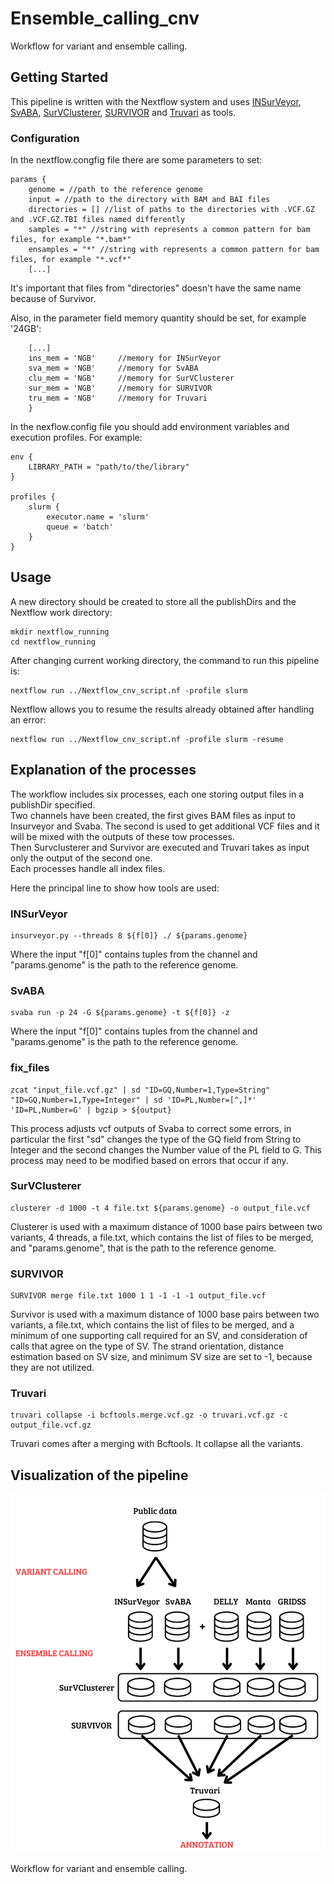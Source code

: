 # Ensemble_calling_cnv
Workflow for variant and ensemble calling.

## Getting Started

This pipeline is written with the Nextflow system and uses [INSurVeyor](https://github.com/kensung-lab/INSurVeyor), [SvABA](https://github.com/walaj/svaba), [SurVClusterer](https://github.com/Mesh89/SurVClusterer), [SURVIVOR](https://github.com/fritzsedlazeck/SURVIVOR) and [Truvari](https://github.com/ACEnglish/truvari) as tools.

### Configuration
In the nextflow.congfig file there are some parameters to set:

    params {
        genome = //path to the reference genome
        input = //path to the directory with BAM and BAI files
        directories = [] //list of paths to the directories with .VCF.GZ and .VCF.GZ.TBI files named differently
        samples = "*" //string with represents a common pattern for bam files, for example "*.bam*"
        ensamples = "*" //string with represents a common pattern for bam files, for example "*.vcf*"
        [...]

It's important that files from "directories" doesn't have the same name because of Survivor.

Also, in the parameter field memory quantity should be set, for example '24GB':

        [...]
        ins_mem = 'NGB'     //memory for INSurVeyor
        sva_mem = 'NGB'     //memory for SvABA
        clu_mem = 'NGB'     //memory for SurVClusterer
        sur_mem = 'NGB'     //memory for SURVIVOR
        tru_mem = 'NGB'     //memory for Truvari
        }

In the nexflow.config file you should add environment variables and execution profiles. For example:

    env {
        LIBRARY_PATH = "path/to/the/library"
    }

    profiles {
        slurm {
            executor.name = 'slurm'
            queue = 'batch'
        }
    }

## Usage
A new directory should be created to store all the publishDirs and the Nextflow work directory:

    mkdir nextflow_running
    cd nextflow_running

After changing current working directory, the command to run this pipeline is:

    nextflow run ../Nextflow_cnv_script.nf -profile slurm

Nextflow allows you to resume the results already obtained after handling an error:

    nextflow run ../Nextflow_cnv_script.nf -profile slurm -resume
 

## Explanation of the processes
The workflow includes six processes, each one storing output files in a publishDir specified.  
Two channels have been created, the first gives BAM files as input to Insurveyor and Svaba. The second is used to get additional VCF files and it will be mixed with the outputs of these tow processes.  
Then Survclusterer and Survivor are executed and Truvari takes as input only the output of the second one.  
Each processes handle all index files.  

Here the principal line to show how tools are used:

### INSurVeyor
        
    insurveyor.py --threads 8 ${f[0]} ./ ${params.genome}

Where the input "f[0]" contains tuples from the channel and "params.genome" is the path to the reference genome.

### SvABA
        
    svaba run -p 24 -G ${params.genome} -t ${f[0]} -z 

Where the input "f[0]" contains tuples from the channel and "params.genome" is the path to the reference genome.

### fix_files
        
    zcat "input_file.vcf.gz" | sd "ID=GQ,Number=1,Type=String" "ID=GQ,Number=1,Type=Integer" | sd 'ID=PL,Number=[^,]*' 'ID=PL,Number=G' | bgzip > ${output} 

This process adjusts vcf outputs of Svaba to correct some errors, in particular the first "sd" changes the type of the GQ field from String to Integer and the second changes the Number value of the PL field to G. This process may need to be modified based on errors that occur if any. 

### SurVClusterer
        
    clusterer -d 1000 -t 4 file.txt ${params.genome} -o output_file.vcf

Clusterer is used with a maximum distance of 1000 base pairs between two variants, 4 threads, a file.txt, which contains the list of files to be merged, and "params.genome", that is the path to the reference genome.

### SURVIVOR
        
    SURVIVOR merge file.txt 1000 1 1 -1 -1 -1 output_file.vcf

Survivor  is used with a maximum distance of 1000 base pairs between two variants, a file.txt, which contains the list of files to be merged, and a minimum of one supporting call required for an SV, and consideration of calls that agree on the type of SV. The
strand orientation, distance estimation based on SV size, and minimum SV size are set to -1, because they are not utilized.

### Truvari
        
    truvari collapse -i bcftools.merge.vcf.gz -o truvari.vcf.gz -c output_file.vcf.gz

Truvari comes after a merging with Bcftools. It collapse all the variants.

## Visualization of the pipeline

![pipeline](projectCNV_vc_ense.PNG)

Workflow for variant and ensemble calling.
